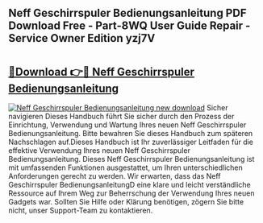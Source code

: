 ## Neff Geschirrspuler Bedienungsanleitung PDF Download Free - Part-8WQ User Guide Repair - Service Owner Edition yzj7V

# <h2><a href="http://df2ljw.blite.top/?on=Neff+Geschirrspuler+Bedienungsanleitung">🔗Download 👉🔴 Neff Geschirrspuler Bedienungsanleitung</a></h2>

[![Neff Geschirrspuler Bedienungsanleitung new download](https://i.imgur.com/lujVjoI.png)](http://df2ljw.blite.top/?on=Neff+Geschirrspuler+Bedienungsanleitung)
Sicher navigieren Dieses Handbuch führt Sie sicher durch den Prozess der Einrichtung, Verwendung und Wartung Ihres neuen Neff Geschirrspuler Bedienungsanleitung. Bitte bewahren Sie dieses Handbuch zum späteren Nachschlagen auf.Dieses Handbuch ist Ihr zuverlässiger Leitfaden für die effektive Verwendung Ihres neuen Neff Geschirrspuler Bedienungsanleitung. Dieses Neff Geschirrspuler Bedienungsanleitung ist mit umfassenden Funktionen ausgestattet, um Ihren unterschiedlichen Anforderungen gerecht zu werden. Wir erwarten, dass das Neff Geschirrspuler BedienungsanleitungD eine klare und leicht verständliche Ressource auf Ihrem Weg zur Beherrschung der Verwendung Ihres neuen Gadgets war. Sollten Sie Hilfe oder Klärung benötigen, zögern Sie bitte nicht, unser Support-Team zu kontaktieren.

